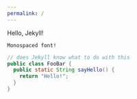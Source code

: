 ```yaml
---
permalink: /
---
```


Hello, Jekyll!

```
Monospaced font!
```

```java
// does Jekyll know what to do with this
public class FooBar {
  public static String sayHello() {
    return "Hello!";
  }
}
```
